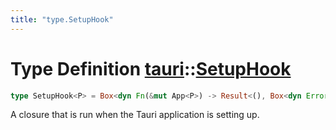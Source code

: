 ```yaml
---
title: "type.SetupHook"
---
```


# Type Definition [tauri](/docs/api/rust/tauri/index.html)::​[SetupHook](/docs/api/rust/tauri/)

```rs
type SetupHook<P> = Box<dyn Fn(&mut App<P>) -> Result<(), Box<dyn Error + Send>> + Send>;
```

A closure that is run when the Tauri application is setting up.
